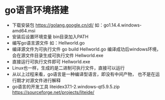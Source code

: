 # go语言环境搭建

* 下载安装包 https://golang.google.cn/dl/
如：go1.14.4.windows-amd64.msi
* 安装后设置环境变量 bin目录加入PATH
* 编写go语言源文件
如：Hellworld.go
* 编译源文件为可执行文件
go build Hellworld.go
编译成功后windows环境，会在源文件目录生成可执行文件
Hellworld.exe
* 直接运行可执行文件即可
Hellworld.exe
* Linux也一样，生成的是二进制可执行文件，直接可以运行
* 从以上过程来看，go语言是一种编译型语言，即没有中间产物，
也不是在运行期才对源文件进行解释
* go语言的开发工具 liteidex37.1-2.windows-qt5.9.5.zip
https://sourceforge.net/projects/liteide/